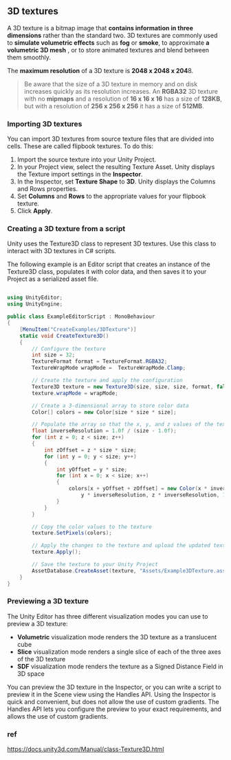 ## 3D textures

A 3D texture is a bitmap image that **contains information in three dimensions** rather than the standard two. 3D textures are commonly used to **simulate volumetric effects** such as **fog** or **smoke**, to approximate **a volumetric 3D mesh**
, or to store animated textures and blend between them smoothly.

The **maximum resolution** of a 3D texture is **2048 x 2048 x 204**8.

> Be aware that the size of a 3D texture in memory and on disk increases quickly as its resolution increases. An **RGBA32** 3D texture with no **mipmaps** and a resolution of **16 x 16 x 16** has a size of **128KB**, but with a resolution of **256 x 256 x 256** it has a size of **512MB**.


### Importing 3D textures

You can import 3D textures from source texture files that are divided into cells. These are called flipbook textures. To do this:

1. Import the source texture into your Unity Project.
2. In your Project view, select the resulting Texture Asset. Unity displays the Texture import settings in the **Inspector**.
3. In the Inspector, set **Texture Shape** to **3D**. Unity displays the Columns and Rows properties.
4. Set **Columns** and **Rows** to the appropriate values for your flipbook texture.
5. Click **Apply**.



### Creating a 3D texture from a script
Unity uses the Texture3D class to represent 3D textures. Use this class to interact with 3D textures in C# scripts.

The following example is an Editor script that creates an instance of the Texture3D class, populates it with color data, and then saves it to your Project as a serialized asset file.


```cs

using UnityEditor;
using UnityEngine;

public class ExampleEditorScript : MonoBehaviour
{
    [MenuItem("CreateExamples/3DTexture")]
    static void CreateTexture3D()
    {
        // Configure the texture
        int size = 32;
        TextureFormat format = TextureFormat.RGBA32;
        TextureWrapMode wrapMode =  TextureWrapMode.Clamp;

        // Create the texture and apply the configuration
        Texture3D texture = new Texture3D(size, size, size, format, false);
        texture.wrapMode = wrapMode;

        // Create a 3-dimensional array to store color data
        Color[] colors = new Color[size * size * size];

        // Populate the array so that the x, y, and z values of the texture will map to red, blue, and green colors
        float inverseResolution = 1.0f / (size - 1.0f);
        for (int z = 0; z < size; z++)
        {
            int zOffset = z * size * size;
            for (int y = 0; y < size; y++)
            {
                int yOffset = y * size;
                for (int x = 0; x < size; x++)
                {
                    colors[x + yOffset + zOffset] = new Color(x * inverseResolution,
                        y * inverseResolution, z * inverseResolution, 1.0f);
                }
            }
        }

        // Copy the color values to the texture
        texture.SetPixels(colors);

        // Apply the changes to the texture and upload the updated texture to the GPU
        texture.Apply();        

        // Save the texture to your Unity Project
        AssetDatabase.CreateAsset(texture, "Assets/Example3DTexture.asset");
    }
}
```

### Previewing a 3D texture
The Unity Editor has three different visualization modes you can use to preview a 3D texture:


- **Volumetric** visualization mode renders the 3D texture as a translucent cube
- **Slice** visualization mode renders a single slice of each of the three axes of the 3D texture
- **SDF** visualization mode renders the texture as a Signed Distance Field in 3D space

You can preview the 3D texture in the Inspector, or you can write a script to preview it in the Scene
 view using the Handles API. Using the Inspector is quick and convenient, but does not allow the use of custom gradients. The Handles API lets you configure the preview to your exact requirements, and allows the use of custom gradients.

### ref
https://docs.unity3d.com/Manual/class-Texture3D.html
